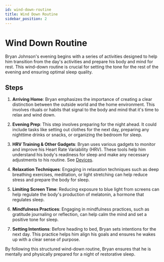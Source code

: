 ```yaml
---
id: wind-down-routine
title: Wind Down Routine
sidebar_position: 2
---
```


# Wind Down Routine

Bryan Johnson's evening begins with a series of activities designed to help him transition from the day's activities and prepare his body and mind for rest. This wind-down routine is crucial for setting the tone for the rest of the evening and ensuring optimal sleep quality.

## Steps

1. **Arriving Home**: Bryan emphasizes the importance of creating a clear distinction between the outside world and the home environment. This involves rituals or habits that signal to the body and mind that it's time to relax and wind down.
   
2. **Evening Prep**: This step involves preparing for the night ahead. It could include tasks like setting out clothes for the next day, preparing any nighttime drinks or snacks, or organizing the bedroom for sleep.

3. **HRV Training & Other Gadgets**: Bryan uses various gadgets to monitor and improve his Heart Rate Variability (HRV). These tools help him understand his body's readiness for sleep and make any necessary adjustments to his routine. 
See [Devices](/docs/Reference/Devices/overview).

4. **Relaxation Techniques**: Engaging in relaxation techniques such as deep breathing exercises, meditation, or light stretching can help reduce stress and prepare the body for sleep.

5. **Limiting Screen Time**: Reducing exposure to blue light from screens can help regulate the body's production of melatonin, a hormone that regulates sleep.

6. **Mindfulness Practices**: Engaging in mindfulness practices, such as gratitude journaling or reflection, can help calm the mind and set a positive tone for sleep.

7. **Setting Intentions**: Before heading to bed, Bryan sets intentions for the next day. This practice helps him align his goals and ensures he wakes up with a clear sense of purpose.

By following this structured wind-down routine, Bryan ensures that he is mentally and physically prepared for a night of restorative sleep.